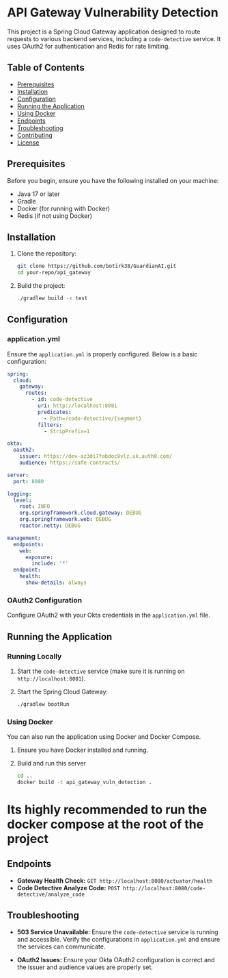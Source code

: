 

# API Gateway Vulnerability Detection

This project is a Spring Cloud Gateway application designed to route requests to various backend services, including a `code-detective` service. It uses OAuth2 for authentication and Redis for rate limiting.

## Table of Contents

- [Prerequisites](#prerequisites)
- [Installation](#installation)
- [Configuration](#configuration)
- [Running the Application](#running-the-application)
- [Using Docker](#using-docker)
- [Endpoints](#endpoints)
- [Troubleshooting](#troubleshooting)
- [Contributing](#contributing)
- [License](#license)

## Prerequisites

Before you begin, ensure you have the following installed on your machine:

- Java 17 or later
- Gradle
- Docker (for running with Docker)
- Redis (if not using Docker)

## Installation

1. Clone the repository:

    ```bash
    git clone https://github.com/botirk38/GuardianAI.git
    cd your-repo/api_gateway
    ```

2. Build the project:

    ```bash
    ./gradlew build -x test
    ```

## Configuration

### application.yml

Ensure the `application.yml` is properly configured. Below is a basic configuration:

```yaml
spring:
  cloud:
    gateway:
      routes:
        - id: code-detective
          uri: http://localhost:8081
          predicates:
            - Path=/code-detective/{segment}
          filters:
            - StripPrefix=1

okta:
  oauth2:
    issuer: https://dev-az3di7fabdoc8vlz.uk.auth0.com/
    audience: https://safe-contracts/

server:
  port: 8080

logging:
  level:
    root: INFO
    org.springframework.cloud.gateway: DEBUG
    org.springframework.web: DEBUG
    reactor.netty: DEBUG

management:
  endpoints:
    web:
      exposure:
        include: '*'
  endpoint:
    health:
      show-details: always
```

### OAuth2 Configuration

Configure OAuth2 with your Okta credentials in the `application.yml` file.

## Running the Application

### Running Locally

1. Start the `code-detective` service (make sure it is running on `http://localhost:8081`).

2. Start the Spring Cloud Gateway:

    ```bash
    ./gradlew bootRun
    ```

### Using Docker

You can also run the application using Docker and Docker Compose.

1. Ensure you have Docker installed and running.

2. Build and run this server 

    ```bash
    cd ..
    docker build -t api_gateway_vuln_detection .
    ```
# Its highly recommended to run the docker compose at the root of the project




## Endpoints

- **Gateway Health Check:** `GET http://localhost:8080/actuator/health`
- **Code Detective Analyze Code:** `POST http://localhost:8080/code-detective/analyze_code`

## Troubleshooting

- **503 Service Unavailable:** Ensure the `code-detective` service is running and accessible. Verify the configurations in `application.yml` and ensure the services can communicate.

- **OAuth2 Issues:** Ensure your Okta OAuth2 configuration is correct and the issuer and audience values are properly set.


